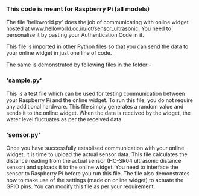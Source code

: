 ### This code is meant for Raspberry Pi (all models)

The file 'helloworld.py' does the job of communicating with online widget hosted at www.helloworld.co.in/iot/sensor_ultrasonic. 
You need to personalise it by pasting your Authentication Code in it. 

This file is imported in other Python files so that you can send the data to your online widget in just one line of code. 

The same is demonstrated by following files in the folder:-

### 'sample.py'
This is a test file which can be used for testing communication between your Raspberry Pi and the online widget. 
To run this file, you do not require any additional hardware. This file simply generates a random value and sends it to the online widget. 
When the data is received by the widget, the water level fluctuates as per the received data. 

### 'sensor.py'
Once you have successfully establised communication with your online widget, it is time to upload the actual sensor data. 
This file calculates the distance reading from the actual sensor (HC-SR04 ultrasonic distance sensor) and uploads it to the online widget. 
You need to interface the sensor to Raspberry Pi before you run this file.
The file also demonstrates how to make use of the settings (made on online widget) to actuate the GPIO pins. You can modify this file as per your requirement.
